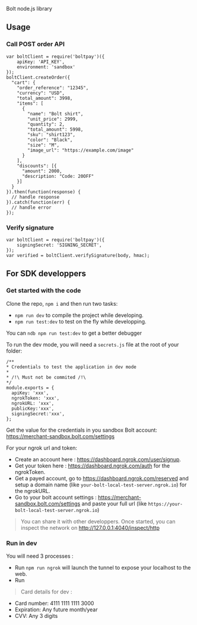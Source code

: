 Bolt node.js library

## Usage

### Call POST order API

```
var boltClient = require('boltpay')({
    apiKey: 'API_KEY',
    environment: 'sandbox'
});
boltClient.createOrder({
  "cart": {
    "order_reference": "12345",
    "currency": "USD",
    "total_amount": 3998,
    "items": [
      {
        "name": "Bolt shirt",
        "unit_price": 2999,
        "quantity": 2,
        "total_amount": 5998,
        "sku": "shirt123",
        "color": "Black",
        "size": "M",
        "image_url": "https://example.com/image"
      }
    ],
    "discounts": [{
      "amount": 2000,
      "description: "Code: 20OFF"
    }]
  }
}).then(function(response) {
  // handle response
}).catch(function(err) {
  // handle error
});
```

### Verify signature

```
var boltClient = require('boltpay')({
    signingSecret: 'SIGNING_SECRET',
});
var verified = boltClient.verifySignature(body, hmac);
```

## For SDK developpers

### Get started with the code

Clone the repo, `npm i` and then run two tasks:

- `npm run dev` to compile the project while developing.
- `npm run test:dev` to test on the fly while developping.

You can `ndb npm run test:dev` to get a better debugger

To run the dev mode, you will need a `secrets.js` file at the root of your folder:

    /**
    * Credentials to test the application in dev mode
    *
    * /!\ Must not be commited /!\
    */
    module.exports = {
      apiKey: 'xxx',
      ngrokToken: 'xxx',
      ngrokURL: 'xxx',
      publicKey:'xxx',
      signingSecret:'xxx',
    };

Get the value for the credentials in you sandbox Bolt account: https://merchant-sandbox.bolt.com/settings

For your ngrok url and token:

- Create an account here : <https://dashboard.ngrok.com/user/signup>.
- Get your token here : <https://dashboard.ngrok.com/auth> for the ngrokToken.
- Get a payed account, go to <https://dashboard.ngrok.com/reserved> and setup a domain name (like `your-bolt-local-test-server.ngrok.io`) for the ngrokURL.
- Go to your bolt account settings : <https://merchant-sandbox.bolt.com/settings> and paste your full url (like `https://your-bolt-local-test-server.ngrok.io`)

> You can share it with other developpers. Once started, you can inspect the network on <http://127.0.0.1:4040/inspect/http>

### Run in dev

You will need 3 processes :

- Run `npm run ngrok` will launch the tunnel to expose your localhost to the web.
- Run

> Card details for dev :

- Card number: 4111 1111 1111 3000
- Expiration: Any future month/year
- CVV: Any 3 digits
